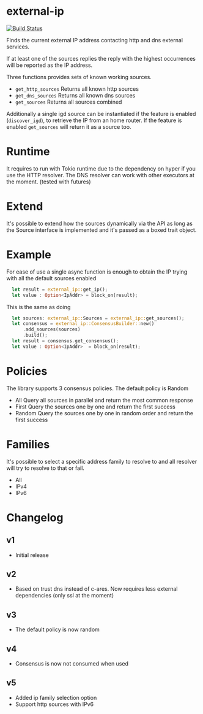 # external-ip

[![Build Status](https://travis-ci.com/mellon85/external-ip.svg?branch=master)](https://travis-ci.com/mellon85/external-ip) 

Finds the current external IP address contacting http and dns external
services.

If at least one of the sources replies the reply with the highest occurrences
will be reported as the IP address.

Three functions provides sets of known working sources.

* `get_http_sources`
  Returns all known http sources
* `get_dns_sources`
  Returns all known dns sources
* `get_sources`
  Returns all sources combined

Additionally a single igd source can be instantiated if the feature is enabled
(`discover_igd`), to retrieve the IP from an home router.
If the feature is enabled `get_sources` will return it as a source too.


# Runtime

It requires to run with Tokio runtime due to the dependency on hyper if you use the HTTP resolver.
The DNS resolver can work with other executors at the moment. (tested with futures)

# Extend

It's possible to extend how the sources dynamically via the API as long as the
Source interface is implemented and it's passed as a boxed trait object.

# Example

For ease of use a single async function is enough to obtain the IP trying with
all the default sources enabled

```rust
  let result = external_ip::get_ip();
  let value : Option<IpAddr> = block_on(result);
```

This is the same as doing

```rust
  let sources: external_ip::Sources = external_ip::get_sources();
  let consensus = external_ip::ConsensusBuilder::new()
      .add_sources(sources)
      .build();
  let result = consensus.get_consensus();
  let value : Option<IpAddr>  = block_on(result);
```

# Policies

The library supports 3 consensus policies. The default policy is Random

- All
  Query all sources in parallel and return the most common response
- First
  Query the sources one by one and return the first success
- Random
  Query the sources one by one in random order and return the first success

# Families

It's possible to select a specific address family to resolve to and all resolver will try to resolve to that or fail.
- All
- IPv4
- IPv6

# Changelog

## v1

- Initial release

## v2

- Based on trust dns instead of c-ares. Now requires less external dependencies (only ssl at the moment)

## v3

- The default policy is now random

## v4

- Consensus is now not consumed when used

## v5

- Added ip family selection option
- Support http sources with IPv6
